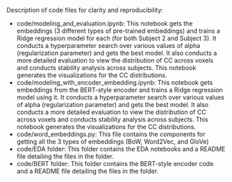 Description of code files for clarity and reproducibility:
- code/modeling_and_evaluation.ipynb: This notebook gets the embeddings (3 different types of pre-trained embeddings) and trains a Ridge regression model for each (for both Subject 2 and Subject 3). It conducts a hyperparameter search over various values of alpha (regularization parameter) and gets the best model. It also conducts a more detailed evaluation to view the distribution of CC across voxels and conducts stability analysis across subjects. This notebook generates the visualizations for the CC distributions.
- code/modeling_with_encoder_embedding.ipynb: This notebook gets embeddings from the BERT-style encoder and trains a Ridge regression model using it. It conducts a hyperparameter search over various values of alpha (regularization parameter) and gets the best model. It also conducts a more detailed evaluation to view the distribution of CC across voxels and conducts stability analysis across subjects. This notebook generates the visualizations for the CC distributions.
- code/word_embeddings.py: This file contains the components for getting all the 3 types of embeddings (BoW, Word2Vec, and GloVe)
- code/EDA folder: This folder contains the EDA notebooks and a README file detailing the files in the folder.
- code/BERT folder: This folder contains the BERT-style encoder code and a README file detailing the files in the folder.

